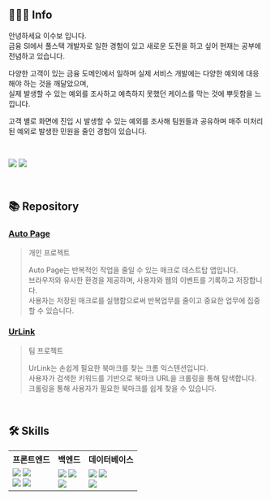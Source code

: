 ## 🧑🏼‍💻 Info
안녕하세요 이수보 입니다.<br />
금융 SI에서 풀스택 개발자로 일한 경험이 있고 새로운 도전을 하고 싶어 현재는 공부에 전념하고 있습니다.<br />

다양한 고객이 있는 금융 도메인에서 일하며 실제 서비스 개발에는 다양한 예외에 대응해야 하는 것을 깨달았으며,<br />
실제 발생할 수 있는 예외를 조사하고 예측하지 못했던 케이스를 막는 것에 뿌듯함을 느낍니다.<br />

고객 별로 화면에 진입 시 발생할 수 있는 예외를 조사해 팀원들과 공유하며 매주 미처리 된 예외로 발생한 민원을 줄인 경험이 있습니다.

<br />

[<img src="https://img.shields.io/badge/학습 기록-20232a.svg?style=for-the-badge&logo=Notion&logoColor=F3F5F5" />]([https](https://velog.io/@sjsrkdgks))
[<img src="https://img.shields.io/badge/블로그-20232a.svg?style=for-the-badge&logo=Velog&logoColor=#20C997" />](https://velog.io/@sjsrkdgks)

<br />

## 📚 Repository
### [Auto Page](https://github.com/soobolee/auto-page)
> 개인 프로젝트
>
> Auto Page는 반복적인 작업을 줄일 수 있는 매크로 데스트탑 앱입니다.<br />
> 브라우저와 유사한 환경을 제공하며, 사용자와 웹의 이벤트를 기록하고 저장합니다.<br />
> 사용자는 저장된 매크로를 실행함으로써 반복업무를 줄이고 중요한 업무에 집중할 수 있습니다.



### [UrLink](https://github.com/ECMA-393/UrLink-Extension)
> 팀 프로젝트
>
> UrLink는 손쉽게 필요한 북마크를 찾는 크롬 익스텐션입니다.<br />
> 사용자가 검색한 키워드를 기반으로 북마크 URL을 크롤링을 통해 탐색합니다.<br />
> 크롤링을 통해 사용자가 필요한 북마크를 쉽게 찾을 수 있습니다.

<br />

## 🛠️ Skills
<div align="center">
 <table>
  <tr>
   <th>프론트엔드</th>
   <th>백엔드</th>
   <th>데이터베이스</th>
  </tr>
  <tr>
   <td>
    <img src="https://img.shields.io/badge/JavaScript-20232a.svg?style=for-the-badge&logo=JavaScript&logoColor=F7DF1E" />
    <img src="https://img.shields.io/badge/React-20232a.svg?style=for-the-badge&logo=react&logoColor=61DAFB" /><br />
    <img src="https://img.shields.io/badge/Vue-20232a.svg?style=for-the-badge&logo=Vue.js&logoColor=4FC08D" />
    <img src="https://img.shields.io/badge/JQuery-20232a.svg?style=for-the-badge&logo=JQuery&logoColor=0769AD" />
   </td>
   <td>
    <img src="https://img.shields.io/badge/Java-20232a.svg?style=for-the-badge&logo=Java&logoColor=F7DF1E" />
    <img src="https://img.shields.io/badge/Spring-20232a.svg?style=for-the-badge&logo=Spring&logoColor=6DB33F" /><br />
    <img src="https://img.shields.io/badge/Node-20232a.svg?style=for-the-badge&logo=Node.js&logoColor=6DB33F" />
   </td>
   <td>
    <img src="https://img.shields.io/badge/Oracle-20232a.svg?style=for-the-badge&logo=Oracle&logoColor=F80000" />
    <img src="https://img.shields.io/badge/PostgreSQL-20232a.svg?style=for-the-badge&logo=PostgreSQL&logoColor=4169E1" /><br />
    <img src="https://img.shields.io/badge/MySQL-20232a.svg?style=for-the-badge&logo=MySQL&logoColor=4479A1" />
   </td>
  </tr>
 </table>
</div>
 
<!--
**soobolee/soobolee** is a ✨ _special_ ✨ repository because its `README.md` (this file) appears on your GitHub profile.

Here are some ideas to get you started:

- 🔭 I’m currently working on ...
- 👯 I’m looking to collaborate on ...
- 🤔 I’m looking for help with ...
- 💬 Ask me about ...
- 📫 How to reach me: ...
- 😄 Pronouns: ...
- ⚡ Fun fact: ...
-->
